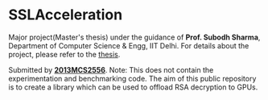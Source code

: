 # SSLAcceleration
Major project(Master's thesis) under the guidance of **Prof. Subodh Sharma**, Department of Computer Science & Engg, IIT Delhi. 
For details about the project, please refer to the [thesis](https://github.com/gaurav1710/SSLAcceleration/blob/master/thesis.pdf).

Submitted by [**2013MCS2556**](http://www.cse.iitd.ac.in/~mcs132556/).
Note: This does not contain the experimentation and benchmarking code. The aim of this public repository is to create a library which can be used to offload RSA decryption to GPUs. 
